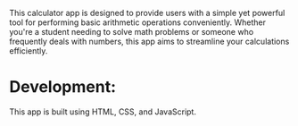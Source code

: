 This calculator app is designed to provide users with a simple yet powerful tool for performing basic arithmetic operations conveniently. Whether you're a student needing to solve math problems or someone who frequently deals with numbers, this app aims to streamline your calculations efficiently.
# Development:
This app is built using HTML, CSS, and JavaScript.
